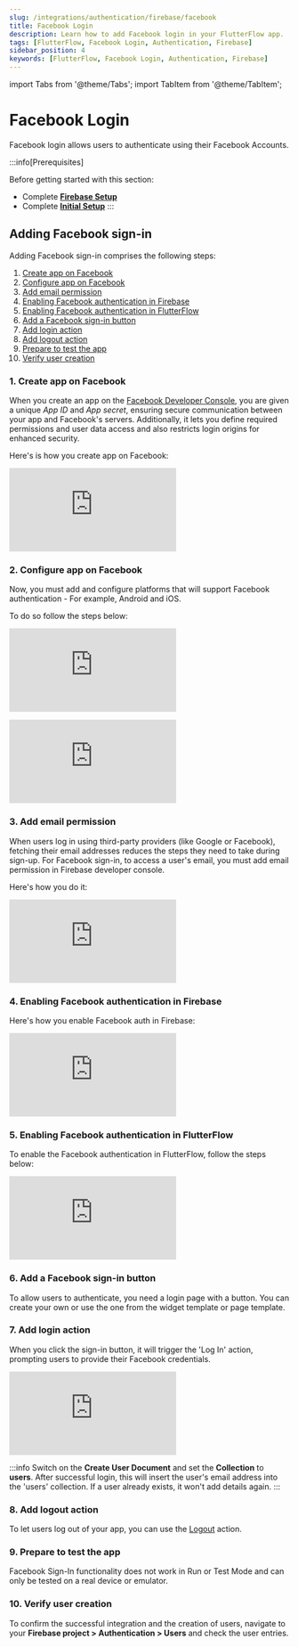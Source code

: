 ```yaml
---
slug: /integrations/authentication/firebase/facebook
title: Facebook Login
description: Learn how to add Facebook login in your FlutterFlow app.
tags: [FlutterFlow, Facebook Login, Authentication, Firebase]
sidebar_position: 4
keywords: [FlutterFlow, Facebook Login, Authentication, Firebase]
---
```


import Tabs from '@theme/Tabs';
import TabItem from '@theme/TabItem';

# Facebook Login

Facebook login allows users to authenticate using their Facebook Accounts.


:::info[Prerequisites]

Before getting started with this section:

- Complete [**Firebase Setup**](#)
- Complete [**Initial Setup**](initial-setup.md)
:::

## Adding Facebook sign-in

Adding Facebook sign-in comprises the following steps:

1. [Create app on Facebook](#1-create-app-on-facebook)
2. [Configure app on Facebook](#2-configure-app-on-facebook)
3. [Add email permission](#3-add-email-permission)
4. [Enabling Facebook authentication in Firebase](#4-enabling-facebook-authentication-in-firebase)
5. [Enabling Facebook authentication in FlutterFlow](#5-enabling-facebook-authentication-in-flutterflow)
6. [Add a Facebook sign-in button](#6-add-a-facebook-sign-in-button)
7. [Add login action](#7-add-login-action)
8. [Add logout action](#8-add-logout-action)
9. [Prepare to test the app](#9-prepare-to-test-the-app)
10. [Verify user creation](#10-verify-user-creation)

### 1. Create app on Facebook

When you create an app on the [Facebook Developer Console](https://developers.facebook.com/), you are given a unique *App ID* and *App secret*, ensuring secure communication between your app and Facebook's servers. Additionally, it lets you define required permissions and user data access and also restricts login origins for enhanced security.

Here's is how you create app on Facebook:
<div style={{
    position: 'relative',
    paddingBottom: 'calc(56.67989417989418% + 41px)', // Keeps the aspect ratio and additional padding
    height: 0,
    width: '100%'}}>
    <iframe 
        src="https://demo.arcade.software/e6gys6yiCM1xiUNLBHdD?embed&show_copy_link=true"
        title=""
        style={{
            position: 'absolute',
            top: 0,
            left: 0,
            width: '100%',
            height: '100%',
            colorScheme: 'light'
        }}
        frameborder="0"
        loading="lazy"
        webkitAllowFullScreen
        mozAllowFullScreen
        allowFullScreen
        allow="clipboard-write">
    </iframe>
</div>
<p></p>

### 2. Configure app on Facebook

Now, you must add and configure platforms that will support Facebook authentication - For example, Android and iOS.

To do so follow the steps below:

<Tabs>
<TabItem value="1" label="Configure Android App" default>
<div style={{
    position: 'relative',
    paddingBottom: 'calc(56.67989417989418% + 41px)', // Keeps the aspect ratio and additional padding
    height: 0,
    width: '100%'}}>
    <iframe 
        src="https://demo.arcade.software/96Nf3RC4DAW1kOvdZ7yA?embed&show_copy_link=true"
        title=""
        style={{
            position: 'absolute',
            top: 0,
            left: 0,
            width: '100%',
            height: '100%',
            colorScheme: 'light'
        }}
        frameborder="0"
        loading="lazy"
        webkitAllowFullScreen
        mozAllowFullScreen
        allowFullScreen
        allow="clipboard-write">
    </iframe>
</div>
<p></p>
</TabItem>
<TabItem value="2" label="Configure iOS App">
<div style={{
    position: 'relative',
    paddingBottom: 'calc(56.67989417989418% + 41px)', // Keeps the aspect ratio and additional padding
    height: 0,
    width: '100%'}}>
    <iframe 
        src="https://demo.arcade.software/wiYI8lcR2fTZ7EfSLR1S?embed&show_copy_link=true"
        title=""
        style={{
            position: 'absolute',
            top: 0,
            left: 0,
            width: '100%',
            height: '100%',
            colorScheme: 'light'
        }}
        frameborder="0"
        loading="lazy"
        webkitAllowFullScreen
        mozAllowFullScreen
        allowFullScreen
        allow="clipboard-write">
    </iframe>
</div>
<p></p>
</TabItem>
</Tabs>



### 3. Add email permission

When users log in using third-party providers (like Google or Facebook), fetching their email addresses reduces the steps they need to take during sign-up. For Facebook sign-in, to access a user's email, you must add email permission in Firebase developer console.

Here's how you do it:
<div style={{
    position: 'relative',
    paddingBottom: 'calc(56.67989417989418% + 41px)', // Keeps the aspect ratio and additional padding
    height: 0,
    width: '100%'}}>
    <iframe 
        src="https://demo.arcade.software/vqXHHDgwcplEd8uAlRov?embed&show_copy_link=true"
        title=""
        style={{
            position: 'absolute',
            top: 0,
            left: 0,
            width: '100%',
            height: '100%',
            colorScheme: 'light'
        }}
        frameborder="0"
        loading="lazy"
        webkitAllowFullScreen
        mozAllowFullScreen
        allowFullScreen
        allow="clipboard-write">
    </iframe>
</div>
<p></p>


### 4. Enabling Facebook authentication in Firebase

Here's how you enable Facebook auth in Firebase:

<div style={{
    position: 'relative',
    paddingBottom: 'calc(56.67989417989418% + 41px)', // Keeps the aspect ratio and additional padding
    height: 0,
    width: '100%'}}>
    <iframe 
        src="https://demo.arcade.software/yYIIFNIz6VnggYUX9KXL?embed&show_copy_link=true"
        title=""
        style={{
            position: 'absolute',
            top: 0,
            left: 0,
            width: '100%',
            height: '100%',
            colorScheme: 'light'
        }}
        frameborder="0"
        loading="lazy"
        webkitAllowFullScreen
        mozAllowFullScreen
        allowFullScreen
        allow="clipboard-write">
    </iframe>
</div>
<p></p>

### 5. Enabling Facebook authentication in FlutterFlow

To enable the Facebook authentication in FlutterFlow, follow the steps below:

<div style={{
    position: 'relative',
    paddingBottom: 'calc(56.67989417989418% + 41px)', // Keeps the aspect ratio and additional padding
    height: 0,
    width: '100%'}}>
    <iframe 
        src="https://demo.arcade.software/DLMx6pvF6QltUf8edST8?embed&show_copy_link=true"
        title=""
        style={{
            position: 'absolute',
            top: 0,
            left: 0,
            width: '100%',
            height: '100%',
            colorScheme: 'light'
        }}
        frameborder="0"
        loading="lazy"
        webkitAllowFullScreen
        mozAllowFullScreen
        allowFullScreen
        allow="clipboard-write">
    </iframe>
</div>
<p></p>

### 6. Add a Facebook sign-in button

To allow users to authenticate, you need a login page with a button. You can create your own or use the one from the widget template or page template.

### 7. Add login action

When you click the sign-in button, it will trigger the 'Log In' action, prompting users to provide their Facebook credentials.

<div style={{
    position: 'relative',
    paddingBottom: 'calc(56.67989417989418% + 41px)', // Keeps the aspect ratio and additional padding
    height: 0,
    width: '100%'}}>
    <iframe 
        src="https://demo.arcade.software/jexLJMpednsmFGACA0AB?embed&show_copy_link=true"
        title=""
        style={{
            position: 'absolute',
            top: 0,
            left: 0,
            width: '100%',
            height: '100%',
            colorScheme: 'light'
        }}
        frameborder="0"
        loading="lazy"
        webkitAllowFullScreen
        mozAllowFullScreen
        allowFullScreen
        allow="clipboard-write">
    </iframe>
</div>
<p></p>

:::info
Switch on the **Create User Document** and set the **Collection** to **users**. After successful login, this will insert the user's email address into the 'users' collection. If a user already exists, it won't add details again.
:::

### 8. Add logout action

To let users log out of your app, you can use the [Logout](../../logout-action.md) action.

### 9. Prepare to test the app

Facebook Sign-In functionality does not work in Run or Test Mode and can only be tested on a real device or emulator.

### 10. Verify user creation

To confirm the successful integration and the creation of users, navigate to your **Firebase project > Authentication > Users** and check the user entries.